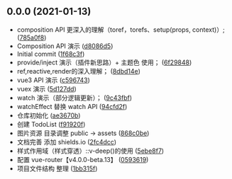 ## 0.0.0 (2021-01-13)

* composition API 更深入的理解（toref，torefs、setup(props, context)）; ([785a0f8](https://github.com/twoyoung6/Vue3.0-taste/commit/785a0f8))
* Composition API 演示 ([d8086d5](https://github.com/twoyoung6/Vue3.0-taste/commit/d8086d5))
* Initial commit ([1f68c3f](https://github.com/twoyoung6/Vue3.0-taste/commit/1f68c3f))
* provide/inject 演示（插件新思路）+ 主题色 使用； ([6f29848](https://github.com/twoyoung6/Vue3.0-taste/commit/6f29848))
* ref,reactive,render的深入理解； ([8dbd14e](https://github.com/twoyoung6/Vue3.0-taste/commit/8dbd14e))
* vue3 API 演示 ([c596743](https://github.com/twoyoung6/Vue3.0-taste/commit/c596743))
* vuex 演示 ([5d127dd](https://github.com/twoyoung6/Vue3.0-taste/commit/5d127dd))
* watch 演示（部分逻辑更新）； ([9c43fbf](https://github.com/twoyoung6/Vue3.0-taste/commit/9c43fbf))
* watchEffect 替换 watch API ([94cfd2f](https://github.com/twoyoung6/Vue3.0-taste/commit/94cfd2f))
* 仓库初始化 ([ae3670b](https://github.com/twoyoung6/Vue3.0-taste/commit/ae3670b))
* 创建  TodoList ([f91920f](https://github.com/twoyoung6/Vue3.0-taste/commit/f91920f))
* 图片资源 目录调整 public -> assets ([868c0be](https://github.com/twoyoung6/Vue3.0-taste/commit/868c0be))
* 文档完善 添加 shields.io ([2fc4dcc](https://github.com/twoyoung6/Vue3.0-taste/commit/2fc4dcc))
* 样式作用域（样式穿透）::v-deep()的使用 ([5ebe8f7](https://github.com/twoyoung6/Vue3.0-taste/commit/5ebe8f7))
* 配置 vue-router【v4.0.0-beta.13】 ([0593619](https://github.com/twoyoung6/Vue3.0-taste/commit/0593619))
* 项目文件结构 整理 ([1bb315f](https://github.com/twoyoung6/Vue3.0-taste/commit/1bb315f))



